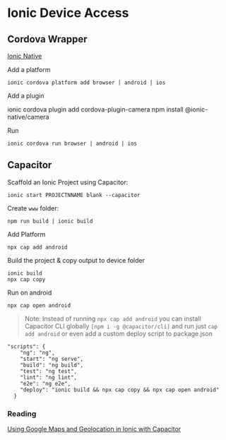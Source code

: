 # Ionic Device Access

## Cordova Wrapper

[Ionic Native](https://ionicframework.com/docs/native/overview)

Add a platform

```
ionic cordova platform add browser | android | ios
```

Add a plugin

ionic cordova plugin add cordova-plugin-camera
npm install @ionic-native/camera

Run

```
ionic cordova run browser | android | ios
```

## Capacitor

Scaffold an Ionic Project using Capacitor:

```
ionic start PROJECTNNAME blank --capacitor
```

Create `www` folder:

```
npm run build | ionic build
```

Add Platform

```
npx cap add android
```

Build the project & copy output to device folder

```
ionic build
npx cap copy
```

Run on android

```
npx cap open android
```

> Note: Instead of running `npx cap add android` you can install Capacitor CLI globally `[npm i -g @capacitor/cli]` and run just `cap add android` or even add a custom deploy script to package.json

```
"scripts": {
    "ng": "ng",
    "start": "ng serve",
    "build": "ng build",
    "test": "ng test",
    "lint": "ng lint",
    "e2e": "ng e2e",
    "deploy": "ionic build && npx cap copy && npx cap open android"
  }
```

### Reading

[Using Google Maps and Geolocation in Ionic with Capacitor](https://www.joshmorony.com/using-google-maps-and-geolocation-in-ionic-with-capacitor/)
